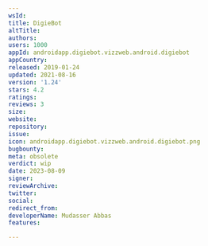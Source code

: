 ```yaml
---
wsId: 
title: DigieBot
altTitle: 
authors: 
users: 1000
appId: androidapp.digiebot.vizzweb.android.digiebot
appCountry: 
released: 2019-01-24
updated: 2021-08-16
version: '1.24'
stars: 4.2
ratings: 
reviews: 3
size: 
website: 
repository: 
issue: 
icon: androidapp.digiebot.vizzweb.android.digiebot.png
bugbounty: 
meta: obsolete
verdict: wip
date: 2023-08-09
signer: 
reviewArchive: 
twitter: 
social: 
redirect_from: 
developerName: Mudasser Abbas
features: 

---
```


